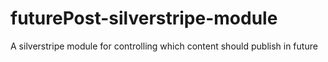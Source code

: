 # futurePost-silverstripe-module
A silverstripe module for controlling which content should publish in future
